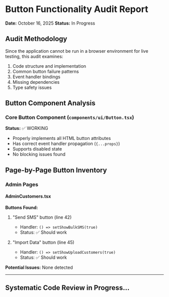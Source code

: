 # Button Functionality Audit Report
**Date:** October 16, 2025
**Status:** In Progress

## Audit Methodology

Since the application cannot be run in a browser environment for live testing, this audit examines:
1. Code structure and implementation
2. Common button failure patterns
3. Event handler bindings
4. Missing dependencies
5. Type safety issues

## Button Component Analysis

### Core Button Component (`components/ui/Button.tsx`)
**Status:** ✅ WORKING
- Properly implements all HTML button attributes
- Has correct event handler propagation (`{...props}`)
- Supports disabled state
- No blocking issues found

## Page-by-Page Button Inventory

### Admin Pages

#### AdminCustomers.tsx
**Buttons Found:**
1. "Send SMS" button (line 42)
   - Handler: `() => setShowBulkSMS(true)`
   - Status: ✅ Should work

2. "Import Data" button (line 45)
   - Handler: `() => setShowUploadCustomers(true)`
   - Status: ✅ Should work

**Potential Issues:** None detected

---

## Systematic Code Review in Progress...
